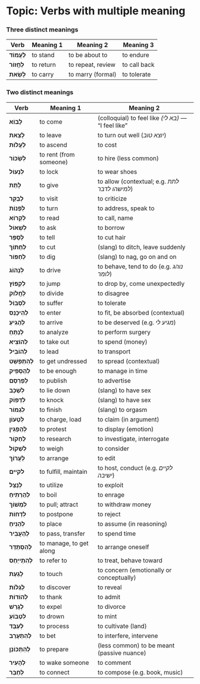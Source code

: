 # Topic: Verbs with multiple meaning

### Three distinct meanings

| **Verb** | **Meaning 1** | **Meaning 2** | **Meaning 3** |
|---------|----------------|--------------------------|--------------------------|
| **לַעֲמוֹד** | to stand | to be about to | to endure |
| **לַחֲזוֹר** | to return | to repeat, review | to call back |
| **לָשֵׂאת** | to carry | to marry (formal) | to tolerate |

### Two distinct meanings

| **Verb** | **Meaning 1** | **Meaning 2** |
|---------|----------------|--------------------------|
| **לָבוֹא** | to come | (colloquial) to feel like *(בא לי)* — “I feel like” |
| **לָצֵאת** | to leave | to turn out well (*יוצא טוב*) |
| **לַעֲלוֹת** | to ascend | to cost |
| **לִשְׂכּוֹר** | to rent (from someone) | to hire (less common) |
| **לִנְעוֹל** | to lock | to wear shoes |
| **לָתֵת** | to give | to allow (contextual; e.g. *לתת למישהו לדבר*) |
| **לְבַקֵּר** | to visit | to criticize |
| **לִפְנוֹת** | to turn | to address, speak to |
| **לִקְרוֹא** | to read | to call, name |
| **לִשְׁאוֹל** | to ask | to borrow |
| **לְסַפֵּר** | to tell | to cut hair |
| **לַחְתוֹךְ** | to cut | (slang) to ditch, leave suddenly |
| **לַחְפּוֹר** | to dig | (slang) to nag, go on and on |
| **לִנְהוֹג** | to drive | to behave, tend to do (e.g. *נוהג לומר*) |
| **לִקְפּוֹץ** | to jump | to drop by, come unexpectedly |
| **לַחֲלוֹק** | to divide | to disagree |
| **לִסְבּוֹל** | to suffer | to tolerate |
| **לְהִיכָּנֵס** | to enter | to fit, be absorbed (contextual) |
| **לְהַגִיעַ** | to arrive | to be deserved (e.g. *מגיע לי*) |
| **לְנַתֵּחַ** | to analyze | to perform surgery |
| **לְהוֹצִיא** | to take out | to spend (money) |
| **לְהוֹבִיל** | to lead | to transport |
| **לְהִתְפַּשֵּׁט** | to get undressed | to spread (contextual) |
| **לְהַסְפִּיק** | to be enough | to manage in time |
| **לְפַרְסֵם** | to publish | to advertise |
| **לִשְׁכַּב** | to lie down | (slang) to have sex |
| **לִדְפּוֹק** | to knock | (slang) to have sex |
| **לִגְמוֹר** | to finish | (slang) to orgasm |
| **לִטְעוֹן** | to charge, load | to claim (in argument) |
| **לְהַפְגִּין** | to protest | to display (emotion) |
| **לַחְקוֹר** | to research | to investigate, interrogate |
| **לִשְׁקוֹל** | to weigh | to consider |
| **לַעֲרוֹךְ** | to arrange | to edit |
| **לקיים** | to fulfill, maintain | to host, conduct (e.g. *לקיים ישיבה*) |
| **לְנַצֵּל** | to utilize | to exploit |
| **לְהַרְתִיחַ** | to boil | to enrage |
| **לִמְשׁוֹךְ** | to pull; attract | to withdraw money |
| **לִדְחוֹת** | to postpone | to reject |
| **לְהַנִּיחַ** | to place | to assume (in reasoning) |
| **לְהַעֲבִיר** | to pass, transfer | to spend time |
| **לְהִסְתַּדֵּר** | to manage, to get along | to arrange oneself |
| **לְהִתְייַחֵס** | to refer to | to treat, behave toward |
| **לָגַעַת** | to touch | to concern (emotionally or conceptually) |
| **לְגַלוֹת** | to discover | to reveal |
| **לְהוֹדוֹת** | to thank | to admit |
| **לְגָרֵשׁ** | to expel | to divorce |
| **לִטְבּוֹעַ** | to drown | to mint |
| **לְעַבֵּד** | to process | to cultivate (land) |
| **לְהִתְעָרֵב** | to bet | to interfere, intervene |
| **לְהִתְכּוֹנֵן** | to prepare | (less common) to be meant (passive nuance) |
| **לְהָעִיר** | to wake someone | to comment |
| **לְחַבֵּר** | to connect | to compose (e.g. book, music) |
